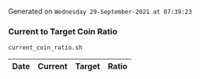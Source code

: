 Generated on `Wednesday 29-September-2021 at 07:39:23`

### Current to Target Coin Ratio
`current_coin_ratio.sh`

Date|Current|Target|Ratio
---|---|---|---
